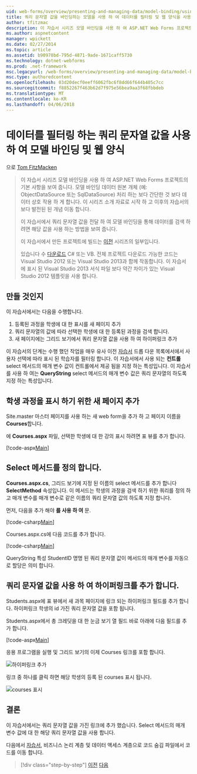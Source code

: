 ```yaml
---
uid: web-forms/overview/presenting-and-managing-data/model-binding/using-query-string-values-to-retrieve-data
title: 쿼리 문자열 값을 바인딩하는 모델을 사용 하 여 데이터를 필터링 및 웹 양식을 사용 하 여 | Microsoft Docs
author: tfitzmac
description: 이 자습서 시리즈 모델 바인딩을 사용 하 여 ASP.NET Web Forms 프로젝트의 기본 사항을 보여 줍니다. 모델 바인딩 데이터 상호 작용 하 게 더 많은 직선-중...
ms.author: aspnetcontent
manager: wpickett
ms.date: 02/27/2014
ms.topic: article
ms.assetid: b90978bd-795d-4871-9ade-1671caff5730
ms.technology: dotnet-webforms
ms.prod: .net-framework
msc.legacyurl: /web-forms/overview/presenting-and-managing-data/model-binding/using-query-string-values-to-retrieve-data
msc.type: authoredcontent
ms.openlocfilehash: 03d20decf0eeff6062fbc6f8dd66f644b405c7cc
ms.sourcegitcommit: f8852267f463b62d7f975e56bea9aa3f68fbbdeb
ms.translationtype: MT
ms.contentlocale: ko-KR
ms.lasthandoff: 04/06/2018
---
```

<a name="using-query-string-values-to-filter-data-with-model-binding-and-web-forms"></a>데이터를 필터링 하는 쿼리 문자열 값을 사용 하 여 모델 바인딩 및 웹 양식
====================
으로 [Tom FitzMacken](https://github.com/tfitzmac)

> 이 자습서 시리즈 모델 바인딩을 사용 하 여 ASP.NET Web Forms 프로젝트의 기본 사항을 보여 줍니다. 모델 바인딩 데이터 원본 개체 (예: ObjectDataSource 또는 SqlDataSource) 처리 하는 보다 간단한 것 보다 데이터 상호 작용 하 게 합니다. 이 시리즈 소개 자료로 시작 하 고 이후의 자습서의 보다 발전된 된 개념 이동 합니다.
> 
> 이 자습서에서 쿼리 문자열 값을 전달 하 여 모델 바인딩을 통해 데이터를 검색 하려면 해당 값을 사용 하는 방법을 보여 줍니다.
> 
> 이 자습서에서 만든 프로젝트에 빌드는 [이전](retrieving-data.md) 시리즈의 일부입니다.
> 
> 있습니다 수 [다운로드](https://go.microsoft.com/fwlink/?LinkId=286116) C# 또는 VB. 전체 프로젝트 다운로드 가능한 코드는 Visual Studio 2012 또는 Visual Studio 2013과 함께 작동합니다. 이 자습서에 표시 된 Visual Studio 2013 서식 파일 보다 약간 차이가 있는 Visual Studio 2012 템플릿을 사용 합니다.


## <a name="what-youll-build"></a>만들 것인지

이 자습서에서는 다음을 수행합니다.

1. 등록된 과정을 학생에 대 한 표시를 새 페이지 추가
2. 쿼리 문자열의 값에 따라 선택한 학생에 대 한 등록된 과정을 검색 합니다.
3. 새 페이지에는 그리드 보기에서 쿼리 문자열 값을 사용 하 여 하이퍼링크 추가

이 자습서의 단계는 수행 했던 작업을 매우 유사 이전 [자습서](sorting-paging-and-filtering-data.md) 드롭 다운 목록에서에서 사용자 선택에 따라 표시 된 학습자를 필터링 합니다. 이 자습서에서 사용 되는 **컨트롤** select 메서드의 매개 변수 값이 컨트롤에서 제공 됨을 지정 하는 특성입니다. 이 자습서를 사용 하 여는 **QueryString** select 메서드의 매개 변수 값은 쿼리 문자열의 하도록 지정 하는 특성입니다.

## <a name="add-new-page-for-displaying-a-students-courses"></a>학생 과정을 표시 하기 위한 새 페이지 추가

Site.master 마스터 페이지를 사용 하는 새 web form을 추가 하 고 페이지 이름을 **Courses**합니다.

에 **Courses.aspx** 파일, 선택한 학생에 대 한 강의 표시 하려면 표 뷰를 추가 합니다.

[!code-aspx[Main](using-query-string-values-to-retrieve-data/samples/sample1.aspx)]

## <a name="define-the-select-method"></a>Select 메서드를 정의 합니다.

**Courses.aspx.cs**, 그리드 보기에 지정 된 이름의 select 메서드를 추가 합니다 **SelectMethod** 속성입니다. 이 메서드는 학생의 과정을 검색 하기 위한 쿼리를 정의 하 고 매개 변수를 매개 변수로 같은 이름의 쿼리 문자열 값의 하도록 지정 합니다.

먼저, 다음을 추가 해야 **를 사용 하 여** 문.

[!code-csharp[Main](using-query-string-values-to-retrieve-data/samples/sample2.cs)]

Courses.aspx.cs에 다음 코드를 추가 합니다.

[!code-csharp[Main](using-query-string-values-to-retrieve-data/samples/sample3.cs)]

QueryString 특성 StudentID 명명 된 쿼리 문자열 값이 메서드의 매개 변수를 자동으로 할당은 의미 합니다.

## <a name="add-hyperlink-with-query-string-value"></a>쿼리 문자열 값을 사용 하 여 하이퍼링크를 추가 합니다.

Students.aspx에 표 뷰에서 새 과목 페이지에 링크 되는 하이퍼링크 필드를 추가 합니다. 하이퍼링크 학생의 id 가진 쿼리 문자열 값을 포함 됩니다.

Students.aspx에서 총 크레딧을 대 한 눈금 보기 열 필드 바로 아래에 다음 필드를 추가 합니다.

[!code-aspx[Main](using-query-string-values-to-retrieve-data/samples/sample4.aspx?highlight=7-8)]

응용 프로그램을 실행 및 그리드 보기의 이제 Courses 링크를 포함 합니다.

![하이퍼링크 추가](using-query-string-values-to-retrieve-data/_static/image1.png)

링크 중 하나를 클릭 하면 해당 학생의 등록 된 courses 표시 됩니다.

![courses 표시](using-query-string-values-to-retrieve-data/_static/image2.png)

## <a name="conclusion"></a>결론

이 자습서에서는 쿼리 문자열 값을 가진 링크에 추가 했습니다. Select 메서드의 매개 변수 값에 대 한 해당 쿼리 문자열 값을 사용 합니다.

다음에서 [자습서](adding-business-logic-layer.md), 비즈니스 논리 계층 및 데이터 액세스 계층으로 코드 숨김 파일에서 코드를 이동 합니다.

> [!div class="step-by-step"]
> [이전](integrating-jquery-ui.md)
> [다음](adding-business-logic-layer.md)
